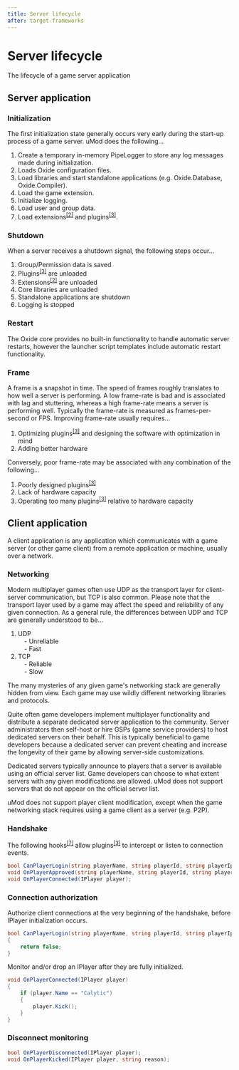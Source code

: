 ```yaml
---
title: Server lifecycle
after: target-frameworks
---
```


# Server lifecycle

The lifecycle of a game server application

## Server application

### Initialization

The first initialization state generally occurs very early during the start-up process of a game server. uMod does the following...

1. Create a temporary in-memory PipeLogger to store any log messages made during initialization.
1. Loads Oxide configuration files.
1. Load libraries and start standalone applications (e.g. Oxide.Database, Oxide.Compiler).
1. Load the game extension.
1. Initialize logging.
1. Load user and group data.
1. Load extensions<sup><a href="/glossary#extensions">[2]</a></sup> and plugins<sup><a href="/glossary#plugins">[3]</a></sup>.

### Shutdown

When a server receives a shutdown signal, the following steps occur...

1. Group/Permission data is saved
1. Plugins<sup><a href="/glossary#plugins">[3]</a></sup> are unloaded
1. Extensions<sup><a href="/glossary#extensions">[2]</a></sup> are unloaded
1. Core libraries are unloaded
1. Standalone applications are shutdown
1. Logging is stopped

### Restart

The Oxide core provides no built-in functionality to handle automatic server restarts, however the launcher script templates include automatic restart functionality.

### Frame

A frame is a snapshot in time. The speed of frames roughly translates to how well a server is performing. A low frame-rate is bad and is associated with lag and stuttering, whereas a high frame-rate means a server is performing well. Typically the frame-rate is measured as frames-per-second or FPS. Improving frame-rate usually requires...

1. Optimizing plugins<sup><a href="/glossary#plugins">[3]</a></sup> and designing the software with optimization in mind
1. Adding better hardware

Conversely, poor frame-rate may be associated with any combination of the following...

1. Poorly designed plugins<sup><a href="/glossary#plugins">[3]</a></sup>
1. Lack of hardware capacity
1. Operating too many plugins<sup><a href="/glossary#plugins">[3]</a></sup> relative to hardware capacity

## Client application

A client application is any application which communicates with a game server (or other game client) from a remote application or machine, usually over a network.

### Networking

Modern multiplayer games often use UDP as the transport layer for client-server communication, but TCP is also common. Please note that the transport layer used by a game may affect the speed and reliability of any given connection. As a general rule, the differences between UDP and TCP are generally understood to be...

1. UDP  
   &emsp;- Unreliable  
   &emsp;- Fast
1. TCP  
   &emsp;- Reliable  
   &emsp;- Slow

The many mysteries of any given game's networking stack are generally hidden from view. Each game may use wildly different networking libraries and protocols.

Quite often game developers implement multiplayer functionality and distribute a separate dedicated server application to the community. Server administrators then self-host or hire GSPs (game service providers) to host dedicated servers on their behalf. This is typically beneficial to game developers because a dedicated server can prevent cheating and increase the longevity of their game by allowing server-side customizations.

Dedicated servers typically announce to players that a server is available using an official server list. Game developers can choose to what extent servers with any given modifications are allowed. uMod does not support servers that do not appear on the official server list.

uMod does not support player client modification, except when the game networking stack requires using a game client as a server (e.g. P2P).

### Handshake

The following hooks<sup><a href="/glossary#hooks">[7]</a></sup> allow plugins<sup><a href="/glossary#plugins">[3]</a></sup> to intercept or listen to connection events.

```csharp
bool CanPlayerLogin(string playerName, string playerId, string playerIp)
void OnPlayerApproved(string playerName, string playerId, string playerIp)
void OnPlayerConnected(IPlayer player);
```

### Connection authorization

Authorize client connections at the very beginning of the handshake, before IPlayer initialization occurs.

```csharp
bool CanPlayerLogin(string playerName, string playerId, string playerIp)
{
    return false;
}
```

Monitor and/or drop an IPlayer after they are fully initialized.

```csharp
void OnPlayerConnected(IPlayer player)
{
    if (player.Name == "Calytic")
    {
        player.Kick();
    }
}
```

### Disconnect monitoring

```csharp
bool OnPlayerDisconnected(IPlayer player);
void OnPlayerKicked(IPlayer player, string reason);
```
